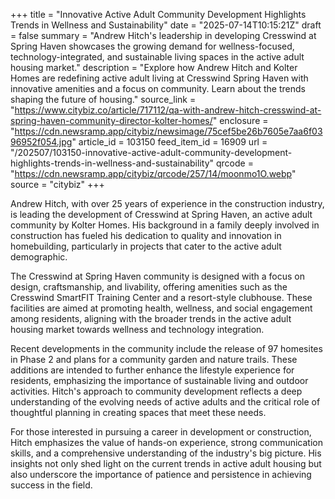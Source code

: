 +++
title = "Innovative Active Adult Community Development Highlights Trends in Wellness and Sustainability"
date = "2025-07-14T10:15:21Z"
draft = false
summary = "Andrew Hitch's leadership in developing Cresswind at Spring Haven showcases the growing demand for wellness-focused, technology-integrated, and sustainable living spaces in the active adult housing market."
description = "Explore how Andrew Hitch and Kolter Homes are redefining active adult living at Cresswind Spring Haven with innovative amenities and a focus on community. Learn about the trends shaping the future of housing."
source_link = "https://www.citybiz.co/article/717112/qa-with-andrew-hitch-cresswind-at-spring-haven-community-director-kolter-homes/"
enclosure = "https://cdn.newsramp.app/citybiz/newsimage/75cef5be26b7605e7aa6f0396952f054.jpg"
article_id = 103150
feed_item_id = 16909
url = "/202507/103150-innovative-active-adult-community-development-highlights-trends-in-wellness-and-sustainability"
qrcode = "https://cdn.newsramp.app/citybiz/qrcode/257/14/moonmo1O.webp"
source = "citybiz"
+++

<p>Andrew Hitch, with over 25 years of experience in the construction industry, is leading the development of Cresswind at Spring Haven, an active adult community by Kolter Homes. His background in a family deeply involved in construction has fueled his dedication to quality and innovation in homebuilding, particularly in projects that cater to the active adult demographic.</p><p>The Cresswind at Spring Haven community is designed with a focus on design, craftsmanship, and livability, offering amenities such as the Cresswind SmartFIT Training Center and a resort-style clubhouse. These facilities are aimed at promoting health, wellness, and social engagement among residents, aligning with the broader trends in the active adult housing market towards wellness and technology integration.</p><p>Recent developments in the community include the release of 97 homesites in Phase 2 and plans for a community garden and nature trails. These additions are intended to further enhance the lifestyle experience for residents, emphasizing the importance of sustainable living and outdoor activities. Hitch's approach to community development reflects a deep understanding of the evolving needs of active adults and the critical role of thoughtful planning in creating spaces that meet these needs.</p><p>For those interested in pursuing a career in development or construction, Hitch emphasizes the value of hands-on experience, strong communication skills, and a comprehensive understanding of the industry's big picture. His insights not only shed light on the current trends in active adult housing but also underscore the importance of patience and persistence in achieving success in the field.</p>
